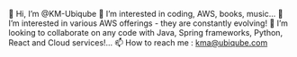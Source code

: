 👋 Hi, I’m @KM-Ubiqube
👀 I’m interested in coding, AWS, books, music...
🌱 I’m interested in various AWS offerings - they are constantly evolving!
💞️ I’m looking to collaborate on any code with Java, Spring frameworks, Python, React and Cloud services!...
📫 How to reach me : kma@ubiqube.com

<!---
KM-Ubiqube/KM-Ubiqube is a ✨ special ✨ repository because its `README.md` (this file) appears on your GitHub profile.
You can click the Preview link to take a look at your changes.
--->
